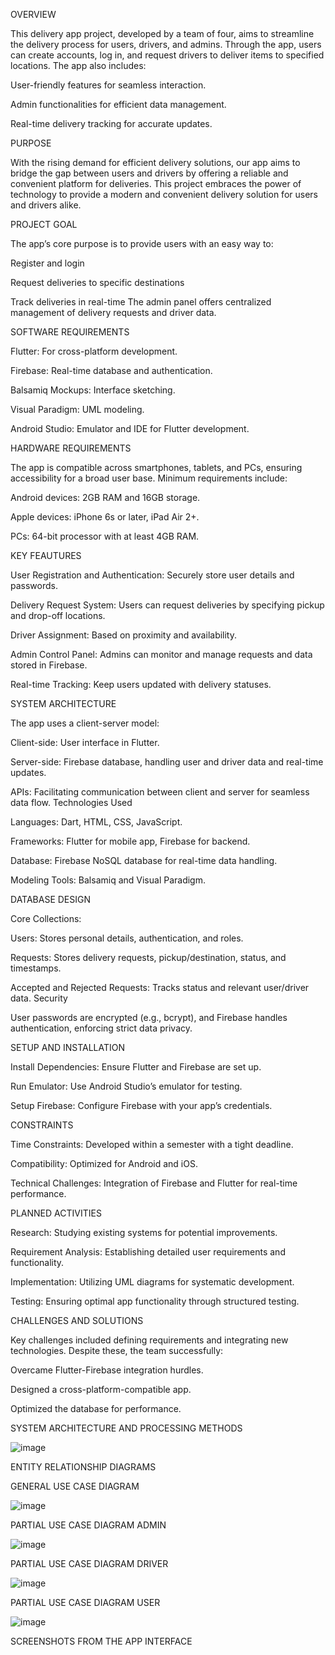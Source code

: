 OVERVIEW

This delivery app project, developed by a team of four, aims to streamline the delivery process for users, drivers, and admins. Through the app, users can create accounts, log in, and request drivers to deliver items to specified locations. The app also includes:

User-friendly features for seamless interaction.

Admin functionalities for efficient data management.

Real-time delivery tracking for accurate updates.


PURPOSE

With the rising demand for efficient delivery solutions, our app aims to bridge the gap between users and drivers by offering a reliable and convenient platform for deliveries. This project embraces the power of technology to provide a modern and convenient delivery solution for users and drivers alike.

PROJECT GOAL

The app’s core purpose is to provide users with an easy way to:

Register and login

Request deliveries to specific destinations

Track deliveries in real-time The admin panel offers centralized management of delivery requests and driver data.


SOFTWARE REQUIREMENTS

Flutter: For cross-platform development.

Firebase: Real-time database and authentication. 

Balsamiq Mockups: Interface sketching.

Visual Paradigm: UML modeling.

Android Studio: Emulator and IDE for Flutter development.


HARDWARE REQUIREMENTS

The app is compatible across smartphones, tablets, and PCs, ensuring accessibility for a broad user base. Minimum requirements include:


Android devices: 2GB RAM and 16GB storage.

Apple devices: iPhone 6s or later, iPad Air 2+.

PCs: 64-bit processor with at least 4GB RAM.


KEY FEAUTURES

User Registration and Authentication: Securely store user details and passwords.

Delivery Request System: Users can request deliveries by specifying pickup and drop-off locations.

Driver Assignment: Based on proximity and availability.

Admin Control Panel: Admins can monitor and manage requests and data stored in Firebase.

Real-time Tracking: Keep users updated with delivery statuses.

SYSTEM ARCHITECTURE

The app uses a client-server model:

Client-side: User interface in Flutter.

Server-side: Firebase database, handling user and driver data and real-time updates.

APIs: Facilitating communication between client and server for seamless data flow.
Technologies Used

Languages: Dart, HTML, CSS, JavaScript.

Frameworks: Flutter for mobile app, Firebase for backend.

Database: Firebase NoSQL database for real-time data handling.

Modeling Tools: Balsamiq and Visual Paradigm.


DATABASE DESIGN

Core Collections:

Users: Stores personal details, authentication, and roles.

Requests: Stores delivery requests, pickup/destination, status, and timestamps.

Accepted and Rejected Requests: Tracks status and relevant user/driver data.
Security

User passwords are encrypted (e.g., bcrypt), and Firebase handles authentication, enforcing strict data privacy.


SETUP AND INSTALLATION

Install Dependencies: Ensure Flutter and Firebase are set up.

Run Emulator: Use Android Studio’s emulator for testing.

Setup Firebase: Configure Firebase with your app’s credentials.


CONSTRAINTS

Time Constraints: Developed within a semester with a tight deadline.

Compatibility: Optimized for Android and iOS.

Technical Challenges: Integration of Firebase and Flutter for real-time performance.




PLANNED ACTIVITIES

Research: Studying existing systems for potential improvements.

Requirement Analysis: Establishing detailed user requirements and functionality.

Implementation: Utilizing UML diagrams for systematic development.

Testing: Ensuring optimal app functionality through structured testing.

CHALLENGES AND SOLUTIONS

Key challenges included defining requirements and integrating new technologies. Despite these, the team successfully:


Overcame Flutter-Firebase integration hurdles.

Designed a cross-platform-compatible app.

Optimized the database for performance.







SYSTEM ARCHITECTURE AND PROCESSING METHODS



![image](https://github.com/user-attachments/assets/31ea1c96-7015-4765-b251-f659bee0e9e7)





ENTITY RELATIONSHIP DIAGRAMS



GENERAL USE CASE DIAGRAM 

![image](https://github.com/user-attachments/assets/1cd96ea1-5b63-4630-9ccd-d64af5787ea2)



PARTIAL USE CASE DIAGRAM ADMIN

![image](https://github.com/user-attachments/assets/3d031f2d-3d1c-40b0-a582-de3f6f8163f0)




PARTIAL USE CASE DIAGRAM DRIVER

![image](https://github.com/user-attachments/assets/6bd4becf-c70f-4f88-80e3-abaf6185493c)



PARTIAL USE CASE DIAGRAM USER

![image](https://github.com/user-attachments/assets/c5a2924f-bd70-4dff-be74-d9e3726ecc5f)




SCREENSHOTS FROM THE APP INTERFACE
